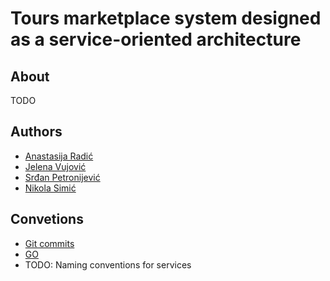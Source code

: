 # Tours marketplace system designed as a service-oriented architecture

## About
TODO

## Authors

* [Anastasija Radić](https://github.com/anastasijaradic)
* [Jelena Vujović](https://github.com/zanyaIO)
* [Srđan Petronijević](https://github.com/srdjanpetronijevic)
* [Nikola Simić](https://github.com/dXellor)

## Convetions

* [Git commits](https://www.conventionalcommits.org/en/v1.0.0/)
* [GO](https://gochronicles.com/writing-go-code-like-a-pro/)
* TODO: Naming conventions for services